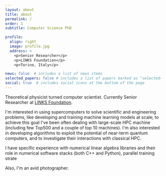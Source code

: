 ```yaml
---
layout: about
title: about
permalink: /
order: 1
subtitle: Computer Science PhD

profile:
  align: right
  image: profile.jpg
  address: >
    <p>Senior Researcher</p>
    <p>LINKS Foundation</p>
    <p>Torino, Italy</p>

news: false  # includes a list of news items
selected_papers: false # includes a list of papers marked as "selected={true}"
social: true  # includes social icons at the bottom of the page
---
```


Theoretical physicist turned computer scientist. Currently Senior Researcher at [LINKS Foundation](https://linksfoundation.com/en/).

I'm interested in using supercomputers to solve scientific and engineering problems, like developing and training machine learning models at scale; to achieve this goal I've been often dealing with large-scale HPC machine (including few Top500 and a couple of top 10 machines). I'm also interested in developing algorithms to exploit the potential of near-term quantum computers, and to investigate their interactions with classical HPC.

I have specific experience with numerical linear algebra libraries and their role in numerical software stacks (both C++ and Python), parallel training strate

Also, I'm an avid photographer.